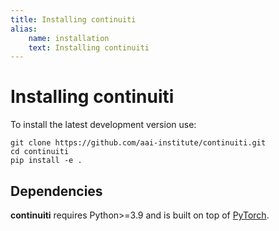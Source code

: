 ```yaml
---
title: Installing continuiti
alias:
    name: installation
    text: Installing continuiti
---
```


# Installing continuiti

To install the latest development version use:
```
git clone https://github.com/aai-institute/continuiti.git
cd continuiti
pip install -e .
```

## Dependencies

**continuiti** requires Python>=3.9 and is built on top of
[PyTorch](https://pytorch.org/).
